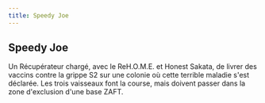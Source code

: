 ```yaml
---
title: Speedy Joe
---
```


Speedy Joe
----------



Un Récupérateur chargé, avec le ReH.O.M.E. et Honest Sakata, de livrer des vaccins contre la grippe S2 sur une colonie où cette terrible maladie s'est déclarée. Les trois vaisseaux font la course, mais doivent passer dans la zone d'exclusion d'une base ZAFT.


